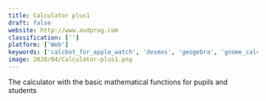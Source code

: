 ```yaml
---
title: Calculator plus1
draft: false 
website: http://www.avdprog.com
classification: ['']
platform: ['Web']
keywords: ['calcbot_for_apple_watch', 'desmos', 'geogebra', 'gnome_calculator', 'gnuplot', 'google', 'myscript_calculator', 'numi', 'opalcalc', 'pcalc', 'realcalc_scientific_calculator', 'sicyon_calculator', 'simplecalc', 'speq_mathematics', 'speedcrunch', 'wolframalpha', 'xcalc', 'galculator']
image: 2020/04/Calculator-plus1.png
---
```

The calculator with the basic mathematical functions for pupils and students